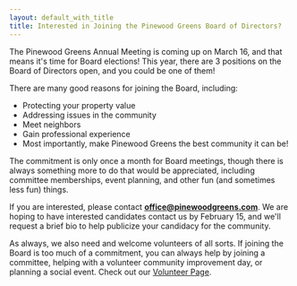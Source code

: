 ```yaml
---
layout: default_with_title
title: Interested in Joining the Pinewood Greens Board of Directors?
---
```

The Pinewood Greens Annual Meeting is coming up on March 16, and that means it's time for Board elections! This year, there are 3 positions on the Board of Directors open, and you could be one of them!

There are many good reasons for joining the Board, including:
-  Protecting your property value    
-  Addressing issues in the community    
-  Meet neighbors    
-  Gain professional experience    
-  Most importantly, make Pinewood Greens the best community it can be!    

The commitment is only once a month for Board meetings, though there is always something more to do that would be appreciated, including committee memberships, event planning, and other fun (and sometimes less fun) things. 

If you are interested, please contact **office@pinewoodgreens.com**. We are hoping to have interested candidates contact us by February 15, and we'll request a brief bio to help publicize your candidacy for the community.

As always, we also need and welcome volunteers of all sorts. If joining the Board is too much of a commitment, you can always help by joining a committee, helping with a volunteer community improvement day, or planning a social event. Check out our [Volunteer Page](http://www.pinewoodgreens.com/volunteer.html).
